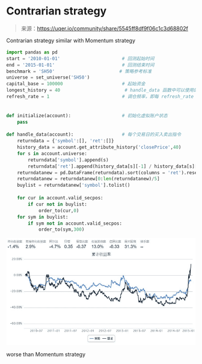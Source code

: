

# Contrarian strategy

> 来源：https://uqer.io/community/share/5545ff8df9f06c1c3d68802f

Contrarian strategy similar with Momentum strategy

```py
import pandas as pd 
start = '2010-01-01'                       # 回测起始时间
end = '2015-01-01'                         # 回测结束时间
benchmark = 'SH50'                        # 策略参考标准
universe = set_universe('SH50')
capital_base = 100000                      # 起始资金
longest_history = 40                        # handle_data 函数中可以使用的历史数据最长窗口长度
refresh_rate = 1                           # 调仓频率，即每 refresh_rate 个交易日执行一次 handle_data() 函数


def initialize(account):                   # 初始化虚拟账户状态
    pass

def handle_data(account):                  # 每个交易日的买入卖出指令
    returndata = {'symbol':[], 'ret':[]}
    history_data = account.get_attribute_history('closePrice',40)
    for s in account.universe:
        returndata['symbol'].append(s)
        returndata['ret'].append(history_data[s][-1] / history_data[s][0])
    returndatanew = pd.DataFrame(returndata).sort(columns = 'ret').reset_index()
    returndatanew = returndatanew[0:len(returndatanew)/5]
    buylist = returndatanew['symbol'].tolist()
    
    for cur in account.valid_secpos:
        if cur not in buylist:
            order_to(cur,0)
    for sym in buylist:
        if sym not in account.valid_secpos:
            order_to(sym,300)
```

![](img/20160730151519.jpg)

worse than Momentum strategy

